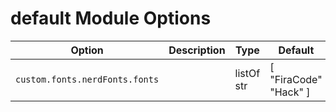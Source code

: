 # default Module Options

| Option | Description | Type | Default |
|--------|-------------|------|---------|
| `custom.fonts.nerdFonts.fonts` |  | listOf str | [ "FiraCode" "Hack" ] |
